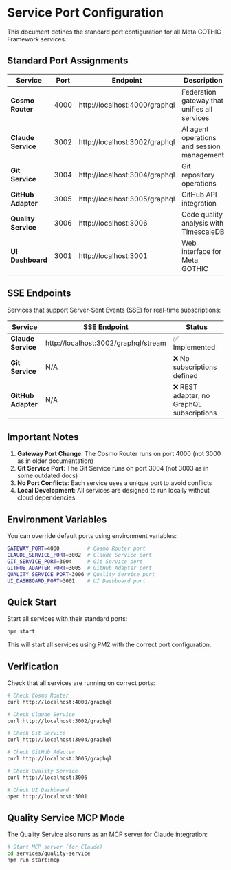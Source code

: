 # Service Port Configuration

This document defines the standard port configuration for all Meta GOTHIC Framework services.

## Standard Port Assignments

| Service | Port | Endpoint | Description |
|---------|------|----------|-------------|
| **Cosmo Router** | 4000 | http://localhost:4000/graphql | Federation gateway that unifies all services |
| **Claude Service** | 3002 | http://localhost:3002/graphql | AI agent operations and session management |
| **Git Service** | 3004 | http://localhost:3004/graphql | Git repository operations |
| **GitHub Adapter** | 3005 | http://localhost:3005/graphql | GitHub API integration |
| **Quality Service** | 3006 | http://localhost:3006 | Code quality analysis with TimescaleDB |
| **UI Dashboard** | 3001 | http://localhost:3001 | Web interface for Meta GOTHIC |

## SSE Endpoints

Services that support Server-Sent Events (SSE) for real-time subscriptions:

| Service | SSE Endpoint | Status |
|---------|--------------|--------|
| **Claude Service** | http://localhost:3002/graphql/stream | ✅ Implemented |
| **Git Service** | N/A | ❌ No subscriptions defined |
| **GitHub Adapter** | N/A | ❌ REST adapter, no GraphQL subscriptions |

## Important Notes

1. **Gateway Port Change**: The Cosmo Router runs on port 4000 (not 3000 as in older documentation)
2. **Git Service Port**: The Git Service runs on port 3004 (not 3003 as in some outdated docs)
3. **No Port Conflicts**: Each service uses a unique port to avoid conflicts
4. **Local Development**: All services are designed to run locally without cloud dependencies

## Environment Variables

You can override default ports using environment variables:

```bash
GATEWAY_PORT=4000         # Cosmo Router port
CLAUDE_SERVICE_PORT=3002  # Claude Service port
GIT_SERVICE_PORT=3004     # Git Service port
GITHUB_ADAPTER_PORT=3005  # GitHub Adapter port
QUALITY_SERVICE_PORT=3006 # Quality Service port
UI_DASHBOARD_PORT=3001    # UI Dashboard port
```

## Quick Start

Start all services with their standard ports:

```bash
npm start
```

This will start all services using PM2 with the correct port configuration.

## Verification

Check that all services are running on correct ports:

```bash
# Check Cosmo Router
curl http://localhost:4000/graphql

# Check Claude Service
curl http://localhost:3002/graphql

# Check Git Service  
curl http://localhost:3004/graphql

# Check GitHub Adapter
curl http://localhost:3005/graphql

# Check Quality Service
curl http://localhost:3006

# Check UI Dashboard
open http://localhost:3001
```

## Quality Service MCP Mode

The Quality Service also runs as an MCP server for Claude integration:

```bash
# Start MCP server (for Claude)
cd services/quality-service
npm run start:mcp
```